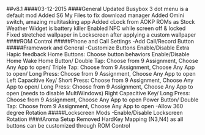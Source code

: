 ##v8.1
####03-12-2015
####General
Updated Busybox
3 dot menu is a default mod
Added S6 My Files to fix download manager
Added Omini switch, amazing multitasking app
Added cLock from AOKP ROMs as Stock Weather Widget is battery killer
Enabled NFC while screen off & locked
Fixed stretched wallpaper in Lockscreen after applying a custom wallpaper
####ROM Control
#####Phone and Call Settings
-Add Call/Record Button
#####Framework and General
-Customize Buttons
Enable/Disable Extra Hapic feedback
Home Buttons: Choose button behaviors 
Enable/Disable Home Wake
Home Button/ Double Tap: Choose from 9 Assignment, Choose Any App to open/ Triple Tap: Choose from 9 Assignment, Choose Any App to open/ Long Press: Choose from 9 Assignment, Choose Any App to open
Left Capacitive Key/ Short Press: Choose from 9 Assignment, Choose Any App to open/ Long Press: Choose from 9 Assignment, Choose Any App to open (needs to disable MultiWindows)
Right Capacitive Key/ Long Press: Choose from 9 Assignment, Choose Any App to open
Power Button/ Double Tap: Choose from 9 Assignment, Choose Any App to open
-Allow 360 degree Rotation
#####Lockscreen Mods
-Enable/Disable Lockscreen Rotation
####Aroma Setup
Removed HardKey Mapping (N3,N4) as all buttons can be customized through ROM Control
